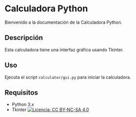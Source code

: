 # Calculadora Python

Bienvenido a la documentación de la Calculadora Python.

## Descripción

Esta calculadora tiene una interfaz gráfica usando Tkinter.

## Uso

Ejecuta el script `calculator/gui.py` para iniciar la calculadora.

## Requisitos

- Python 3.x
- Tkinter
[![Licencia: CC BY-NC-SA 4.0](https://licensebuttons.net/l/by-nc-sa/4.0/88x31.png)](https://creativecommons.org/licenses/by-nc-sa/4.0/)
